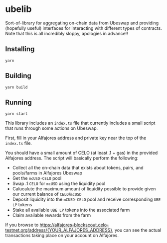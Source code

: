 # ubelib

Sort-of-library for aggregating on-chain data from Ubeswap and providing (hopefully useful)
interfaces for interacting with different types of contracts. Note that this is all incredibly sloppy,
apologies in advance!!

## Installing

```
yarn
```

## Building

```
yarn build
```

## Running

```
yarn start
```

This library includes an `index.ts` file that currently includes a small script that runs through some
actions on Ubeswap.

First, fill in your Alfajores address and private key near the top of the `index.ts` file.

You should have a small amount of CELO (at least .1 + gas) in the provided Alfajores address. The script will
basically perform the following:

* Collect all the on-chain data that exists about tokens, pairs, and pools/farms in Alfajores Ubeswap
* Get the `mcUSD-CELO` pool
* Swap .1 `CELO` for `mcUSD` using the liquidity pool
* Calucalute the maximum amount of liquidity possible to provide given our current balance of
  `CELO`/`mcUSD`
* Deposit liquidity into the `mCUSD-CELO` pool and receive corresponding `UBE LP` tokens
* Stake all available `UBE LP` tokens into the associated farm
* Claim available rewards from the farm

If you browse to https://alfajores-blockscout.celo-testnet.org/address/{YOUR_ALFAJORES_ADDRESS}, you can
see the actual transactions taking place on your account on Alfajores.
